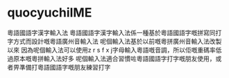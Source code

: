 # quocyuchiIME
粵語國語字漢字輸入法
粵語國語字漢字輸入法係一種基於粵語國語字嘅拼寫同打字方式而設計嘅粵語廣州音輸入法
呢個輸入法基於以前嘅粵拼廣州音輸入法改製以來
因為呢個輸入法可以使用z r s f x j字母輸入粵語嘅音調，所以佢嘅重碼率低過原本嘅粵拼輸入法好多
呢個輸入法適合習慣咗粵語國語字打字嘅朋友使用，或者畀準備打粵語國語字嘅朋友練習打字
